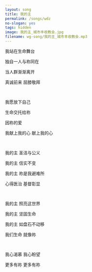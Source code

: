 ```yaml
---
layout: song
title: 我的主
permalink: /songs/wdz
no-slogan: yes
tags: hidden
image: 我的主_城市丰收教会.jpg
filename: wg-song/我的主_城市丰收教会.mp3
---
```


我站在生命舞台

独自一人与祢同在

当人群渐渐离开

真诚前来 屈膝敬拜

<br>

我愿放下自己

生命交托给祢

因祢的爱

我献上我的心 献上我的心

<br>

我的主 圣洁与公义

我的主 信实不变

我的主 祢是我避难所

心得医治 基督彰显

<br>

我的主 照亮这世界

我的主 坚固生命

我的主 如盘石不动移

我们生命 就像祢

<br>

我心渴慕 我心盼望

更多有祢 更多有祢
